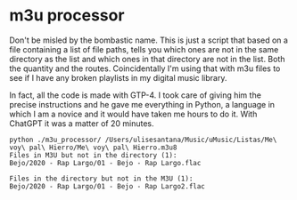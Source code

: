 # m3u processor

Don't be misled by the bombastic name. This is just a script that based on a file containing a list of file paths, tells you which ones are not in the same directory as the list and which ones in that directory are not in the list. Both the quantity and the routes. Coincidentally I'm using that with m3u files to see if I have any broken playlists in my digital music library.

In fact, all the code is made with GTP-4. I took care of giving him the precise instructions and he gave me everything in Python, a language in which I am a novice and it would have taken me hours to do it. With ChatGPT it was a matter of 20 minutes.

```shell
python ./m3u_processor/ /Users/ulisesantana/Music/uMusic/Listas/Me\ voy\ pal\ Hierro/Me\ voy\ pal\ Hierro.m3u8
Files in M3U but not in the directory (1):
Bejo/2020 - Rap Largo/01 - Bejo - Rap Largo.flac

Files in the directory but not in the M3U (1):
Bejo/2020 - Rap Largo/01 - Bejo - Rap Largo2.flac
```